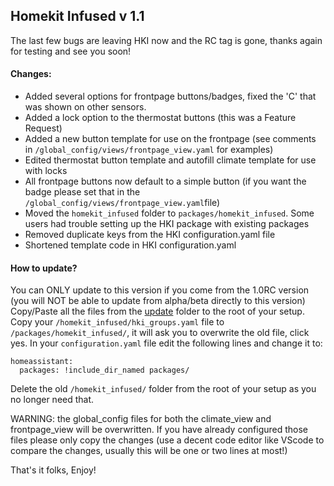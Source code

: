 ## Homekit Infused v 1.1

The last few bugs are leaving HKI now and the RC tag is gone, thanks again for testing and see you soon!

#### Changes:
- Added several options for frontpage buttons/badges, fixed the 'C' that was shown on other sensors.
- Added a lock option to the thermostat buttons (this was a Feature Request)
- Added a new button template for use on the frontpage (see comments in `/global_config/views/frontpage_view.yaml` for examples)
- Edited thermostat button template and autofill climate template for use with locks
- All frontpage buttons now default to a simple button (if you want the badge please set that in the `/global_config/views/frontpage_view.yaml`file)
- Moved the `homekit_infused` folder to `packages/homekit_infused`. Some users had trouble setting up the HKI package with existing packages
- Removed duplicate keys from the HKI configuration.yaml file
- Shortened template code in HKI configuration.yaml

#### How to update?
You can ONLY update to this version if you come from the 1.0RC version (you will NOT be able to update from alpha/beta directly to this version)
Copy/Paste all the files from the [update](https://github.com/jimz011/homeassistant/tree/updates/1.0RC%20to%201.1) folder to the root of your setup.
Copy your `/homekit_infused/hki_groups.yaml` file to `/packages/homekit_infused/`, it will ask you to overwrite the old file, click yes.
In your `configuration.yaml` file edit the following lines and change it to:
```
homeassistant:
  packages: !include_dir_named packages/
```
Delete the old `/homekit_infused/` folder from the root of your setup as you no longer need that.

WARNING: the global_config files for both the climate_view and frontpage_view will be overwritten. If you have already configured those files please only copy the changes (use a decent code editor like VScode to compare the changes, usually this will be one or two lines at most!)

That's it folks, Enjoy!
